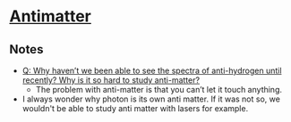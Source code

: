 # [Antimatter](http://www.wikiwand.com/en/Antimatter)

## Notes

- [Q: Why haven’t we been able to see the spectra of anti-hydrogen until recently? Why is it so hard to study anti-matter?](http://www.askamathematician.com/2017/03/q-why-havent-we-been-able-to-see-the-spectra-of-anti-hydrogen-until-recently-why-is-it-so-hard-to-study-anti-matter/)
  - The problem with anti-matter is that you can’t let it touch anything.
- I always wonder why photon is its own anti matter. If it was not so, we wouldn't be able to study anti matter with lasers for example.
